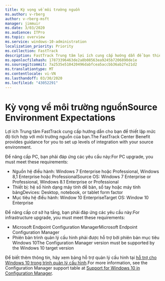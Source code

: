 ```yaml
---
title: Kỳ vọng về môi trường nguồn
ms.author: v-rberg
author: v-rberg-msft
manager: jimmuir
ms.date: 3/03/2020
ms.audience: ITPro
ms.topic: overview
ms.service: windows-10-administration
localization_priority: Priority
ms.collection: FastTrack
description: FastTrack Trung tâm lợi ích cung cấp hướng dẫn để bạn thiết lập mức độ tích hợp với môi trường nguồn của bạn để triển khai Windows 10.
ms.openlocfilehash: 17873396463de2a8b08563ea9245b7206890de1e
ms.sourcegitcommit: 7a2535e510420496dabfcea5accbb36ab2fe21d2
ms.translationtype: MT
ms.contentlocale: vi-VN
ms.lasthandoff: 03/30/2020
ms.locfileid: "43052291"
---
```

# <a name="source-environment-expectations"></a><span data-ttu-id="efcd8-103">Kỳ vọng về môi trường nguồn</span><span class="sxs-lookup"><span data-stu-id="efcd8-103">Source Environment Expectations</span></span>

<span data-ttu-id="efcd8-104">Lợi ích Trung tâm FastTrack cung cấp hướng dẫn cho bạn để thiết lập mức độ tích hợp với môi trường nguồn của bạn.</span><span class="sxs-lookup"><span data-stu-id="efcd8-104">The FastTrack Center Benefit provides guidance for you to set up levels of integration with your source environment.</span></span>
  
<span data-ttu-id="efcd8-105">Để nâng cấp PC, bạn phải đáp ứng các yêu cầu này:</span><span class="sxs-lookup"><span data-stu-id="efcd8-105">For PC upgrade, you must meet these requirements:</span></span>

- <span data-ttu-id="efcd8-106">Nguồn hệ điều hành: Windows 7 Enterprise hoặc Professional, Windows 8,1 Enterprise hoặc Professional</span><span class="sxs-lookup"><span data-stu-id="efcd8-106">Source OS: Windows 7 Enterprise or Professional, Windows 8.1 Enterprise or Professional</span></span>
- <span data-ttu-id="efcd8-107">Thiết bị: hệ số hình dạng máy tính để bàn, sổ tay hoặc máy tính bảng</span><span class="sxs-lookup"><span data-stu-id="efcd8-107">Devices: Desktop, notebook, or tablet form factor</span></span>
- <span data-ttu-id="efcd8-108">Mục tiêu hệ điều hành: Window 10 Enterprise</span><span class="sxs-lookup"><span data-stu-id="efcd8-108">Target OS: Window 10 Enterprise</span></span>

<span data-ttu-id="efcd8-109">Để nâng cấp cơ sở hạ tầng, bạn phải đáp ứng các yêu cầu này:</span><span class="sxs-lookup"><span data-stu-id="efcd8-109">For infrastructure upgrade, you must meet these requirements:</span></span>   

- <span data-ttu-id="efcd8-110">Microsoft Endpoint Configuration Manager</span><span class="sxs-lookup"><span data-stu-id="efcd8-110">Microsoft Endpoint Configuration Manager</span></span>  
- <span data-ttu-id="efcd8-111">Phiên bản trình quản lý cấu hình phải được hỗ trợ bởi phiên bản mục tiêu Windows 10</span><span class="sxs-lookup"><span data-stu-id="efcd8-111">The Configuration Manager version must be supported by the Windows 10 target version</span></span>

<span data-ttu-id="efcd8-112">Để biết thêm thông tin, hãy xem bảng hỗ trợ quản lý cấu hình tại [hỗ trợ cho Windows 10 trong trình quản lý cấu hình](https://docs.microsoft.com/sccm/core/plan-design/configs/support-for-windows-10).</span><span class="sxs-lookup"><span data-stu-id="efcd8-112">For more information, see the Configuration Manager support table at [Support for Windows 10 in Configuration Manager](https://docs.microsoft.com/sccm/core/plan-design/configs/support-for-windows-10).</span></span>
  
